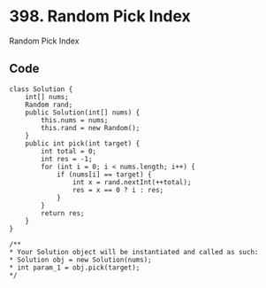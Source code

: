 # 398. Random Pick Index
Random Pick Index

## Code
    class Solution {
        int[] nums;
        Random rand;
        public Solution(int[] nums) {
            this.nums = nums;
            this.rand = new Random();
        }
        public int pick(int target) {
            int total = 0;
            int res = -1;
            for (int i = 0; i < nums.length; i++) {
                if (nums[i] == target) {
                    int x = rand.nextInt(++total); 
                    res = x == 0 ? i : res;
                }
            }
            return res;
        }
    }

    /**
    * Your Solution object will be instantiated and called as such:
    * Solution obj = new Solution(nums);
    * int param_1 = obj.pick(target);
    */